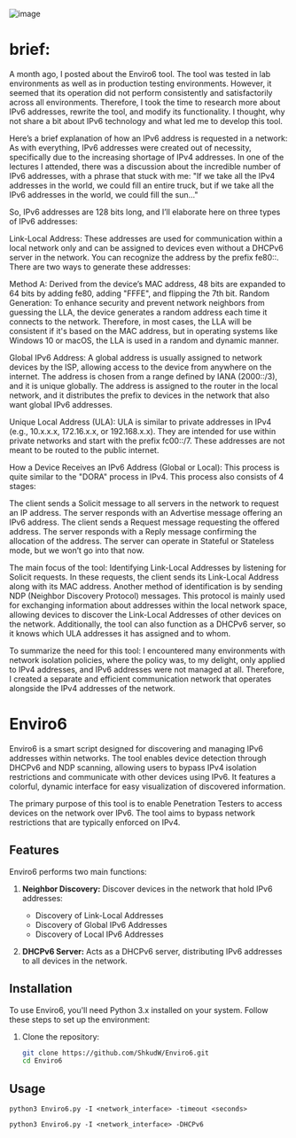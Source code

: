 ![image](https://github.com/user-attachments/assets/fe18cfca-b39b-43dc-a1e7-c9b74d51ea40)

# brief:

A month ago, I posted about the Enviro6 tool. The tool was tested in lab environments as well as in production testing environments. However, it seemed that its operation did not perform consistently and satisfactorily across all environments. Therefore, I took the time to research more about IPv6 addresses, rewrite the tool, and modify its functionality. I thought, why not share a bit about IPv6 technology and what led me to develop this tool.

Here’s a brief explanation of how an IPv6 address is requested in a network:
As with everything, IPv6 addresses were created out of necessity, specifically due to the increasing shortage of IPv4 addresses. In one of the lectures I attended, there was a discussion about the incredible number of IPv6 addresses, with a phrase that stuck with me:
"If we take all the IPv4 addresses in the world, we could fill an entire truck, but if we take all the IPv6 addresses in the world, we could fill the sun..."

So, IPv6 addresses are 128 bits long, and I’ll elaborate here on three types of IPv6 addresses:

Link-Local Address:
These addresses are used for communication within a local network only and can be assigned to devices even without a DHCPv6 server in the network. You can recognize the address by the prefix fe80::. There are two ways to generate these addresses:

Method A: Derived from the device’s MAC address, 48 bits are expanded to 64 bits by adding fe80, adding "FFFE", and flipping the 7th bit.
Random Generation: To enhance security and prevent network neighbors from guessing the LLA, the device generates a random address each time it connects to the network.
Therefore, in most cases, the LLA will be consistent if it's based on the MAC address, but in operating systems like Windows 10 or macOS, the LLA is used in a random and dynamic manner.

Global IPv6 Address:
A global address is usually assigned to network devices by the ISP, allowing access to the device from anywhere on the internet. The address is chosen from a range defined by IANA (2000::/3), and it is unique globally. The address is assigned to the router in the local network, and it distributes the prefix to devices in the network that also want global IPv6 addresses.

Unique Local Address (ULA):
ULA is similar to private addresses in IPv4 (e.g., 10.x.x.x, 172.16.x.x, or 192.168.x.x). They are intended for use within private networks and start with the prefix fc00::/7. These addresses are not meant to be routed to the public internet.

How a Device Receives an IPv6 Address (Global or Local):
This process is quite similar to the "DORA" process in IPv4. This process also consists of 4 stages:

The client sends a Solicit message to all servers in the network to request an IP address.
The server responds with an Advertise message offering an IPv6 address.
The client sends a Request message requesting the offered address.
The server responds with a Reply message confirming the allocation of the address.
The server can operate in Stateful or Stateless mode, but we won’t go into that now.

The main focus of the tool:
Identifying Link-Local Addresses by listening for Solicit requests. In these requests, the client sends its Link-Local Address along with its MAC address.
Another method of identification is by sending NDP (Neighbor Discovery Protocol) messages. This protocol is mainly used for exchanging information about addresses within the local network space, allowing devices to discover the Link-Local Addresses of other devices on the network.
Additionally, the tool can also function as a DHCPv6 server, so it knows which ULA addresses it has assigned and to whom.

To summarize the need for this tool:
I encountered many environments with network isolation policies, where the policy was, to my delight, only applied to IPv4 addresses, and IPv6 addresses were not managed at all. Therefore, I created a separate and efficient communication network that operates alongside the IPv4 addresses of the network.


# Enviro6

Enviro6 is a smart script designed for discovering and managing IPv6 addresses within networks. The tool enables device detection through DHCPv6 and NDP scanning, allowing users to bypass IPv4 isolation restrictions and communicate with other devices using IPv6. It features a colorful, dynamic interface for easy visualization of discovered information.

The primary purpose of this tool is to enable Penetration Testers to access devices on the network over IPv6. The tool aims to bypass network restrictions that are typically enforced on IPv4.

## Features

Enviro6 performs two main functions:

1. **Neighbor Discovery:** Discover devices in the network that hold IPv6 addresses:
   - Discovery of Link-Local Addresses
   - Discovery of Global IPv6 Addresses
   - Discovery of Local IPv6 Addresses

2. **DHCPv6 Server:** Acts as a DHCPv6 server, distributing IPv6 addresses to all devices in the network.


## Installation

To use Enviro6, you'll need Python 3.x installed on your system. Follow these steps to set up the environment:

1. Clone the repository:

   ```bash
   git clone https://github.com/ShkudW/Enviro6.git
   cd Enviro6

## Usage
```
python3 Enviro6.py -I <network_interface> -timeout <seconds>
```

```
python3 Enviro6.py -I <network_interface> -DHCPv6
```

